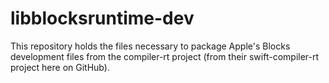 # libblocksruntime-dev
This repository holds the files necessary to package Apple's
Blocks development files from the compiler-rt project (from
their swift-compiler-rt project here on GitHub).
